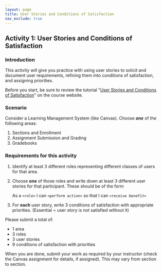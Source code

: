 ```yaml
---
layout: page
title: User Stories and Conditions of Satisfaction
nav_exclude: true
---
```


## Activity 1: User Stories and Conditions of Satisfaction

### Introduction

This activity will give you practice with using user stories to solicit and document user requirements, refining them into conditions of satisfaction, and assigning priorities.

Before you start, be sure to review the tutorial "[User Stories and Conditions of Satisfaction](tutorials/week1-user-stories)" on the course website.

### Scenario

Consider a Learning Management System (like Canvas).  Choose ***one*** of the following areas:

1. Sections and Enrollment
2. Assignment Submission and Grading
3. Gradebooks

### Requirements for this activity

1. Identify at least 3 different roles representing different classes of users for that area.
   
2. Choose **one** of those roles and write down at least 3 different user stories for that participant.  These should be of the form
   
    As a `<role>` I can `<perform action>` so that I can `<receive benefit>`

3. For **each** user story, write 3 conditions of satisfaction with appropriate priorities. (Essential = user story is not satisfied without it)

Please submit a total of:

* 1 area
* 3 roles
* 3 user stories
* 9 conditions of satisfaction with priorities

When you are done, submit your work as required by your instructor (check the Canvas assignment for details, if assigned). This may vary from section to section.
